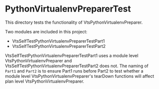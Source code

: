 # PythonVirtualenvPreparerTest

This directory tests the functionality of VtsPythonVirtualenvPreparer.


Two modules are included in this project:

* VtsSelfTestPythonVirtualenvPreparerTestPart1
* VtsSelfTestPythonVirtualenvPreparerTestPart2


VtsSelfTestPythonVirtualenvPreparerTestPart1 uses a module level
VtsPythonVirtualenvPreparer and VtsSelfTestPythonVirtualenvPreparerTestPart2
does not. The naming of `Part1` and `Part2` is to ensure Part1 runs before
Part2 to test whether a module level VtsPythonVirtualenvPreparer's tearDown
functions will affect plan level VtsPythonVirtualenvPreparer.

